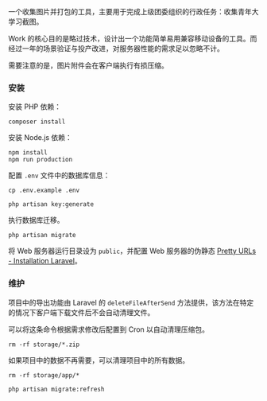 一个收集图片并打包的工具，主要用于完成上级团委组织的行政任务：收集青年大学习截图。

Work 的核心目的是略过技术，设计出一个功能简单易用兼容移动设备的工具。而经过一年的场景验证与投产改进，对服务器性能的需求足以忽略不计。

需要注意的是，图片附件会在客户端执行有损压缩。

### 安装 ###

安装 PHP 依赖：

    composer install

安装 Node.js 依赖：

    npm install
    npm run production

配置 `.env` 文件中的数据库信息：

    cp .env.example .env

    php artisan key:generate
    
执行数据库迁移。

    php artisan migrate
    
将 Web 服务器运行目录设为 `public`，并配置 Web 服务器的伪静态 [Pretty URLs - Installation Laravel](https://laravel.com/docs/master/installation#pretty-urls)。

### 维护 ###

项目中的导出功能由 Laravel 的 `deleteFileAfterSend` 方法提供，该方法在特定的情况下客户端下载文件后不会自动清理文件。

可以将这条命令根据需求修改后配置到 Cron 以自动清理压缩包。

    rm -rf storage/*.zip

如果项目中的数据不再需要，可以清理项目中的所有数据。

    rm -rf storage/app/*
    
    php artisan migrate:refresh
